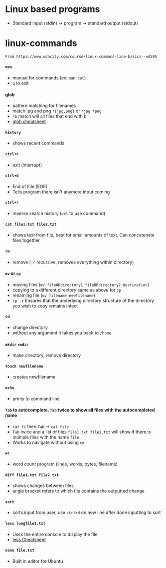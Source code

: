 # Linux based programs
  - Standard input (stdin) -> program -> standard output (stdout)

# linux-commands
    From https://www.udacity.com/course/linux-command-line-basics--ud595

#### `man`
  - manual for commands (ex: `man cat`)
  - `q` to exit

#### glob
  - pattern matching for filenames
  - match jpg and png `*{jpg,png}` or `*jpg *png`
  - `*b` match will all files that end with b
  - [glob cheatsheet](https://github.com/begin/globbing/blob/master/cheatsheet.md)

#### `history`
  - shows recent commands

#### `ctrl+c`
  - exit (interrupt)

#### `ctrl+d`
  - End of File (EOF)
  - Tells program there isn't anymore input coming

#### `ctrl+r`
  - reverse search history (`del` to use command)

#### `cat file1.txt file2.txt`
  - shows text from file, best for small amounts of text. Can concatenate files together

#### `rm`
  - remove (`-r` recursive, removes everything within directory)

#### `mv` or `cp`
  - moving files (`mv fileORdirectory1 fileORdirectory2 destination`)
  - copying to a different directory same as above for `cp`
  - renaming file (`mv filename newfilename`)
  - `cp -r` Ensures that the underlying directory structure of the directory you wish to copy remains intact

#### `cd`
  - change directory
  - without any argument it takes you back to `/home`

#### `mkdir` `rmdir`
  - make directory, remove directory

#### `touch newfilename`
  - creates newfilename

#### `echo`
  - prints to command line

#### `Tab` to autocomplete, `Tab` twice to show all files with the autocompleted name
  - `cat fi` then `Tab` -> `cat file`
  - `Tab` twice and a list of files `file1.txt file2.txt` will show if there is multiple files with the name `file`
  - Works to navigate without using `cd`

#### `wc`
  - word count program (lines, words, bytes, filename)

#### `diff file1.txt file2.txt`
  - shows changes between files
  - angle bracket refers to which file contains the outputted change

#### `sort`
  - sorts input from user, use `ctrl+d` on new line after done inputting to sort

#### `less longfile1.txt`
  - Uses the entire console to display the file
  - [less Cheatsheet](http://sheet.shiar.nl/less)

#### `nano file.txt`
  - Built in editor for Ubuntu